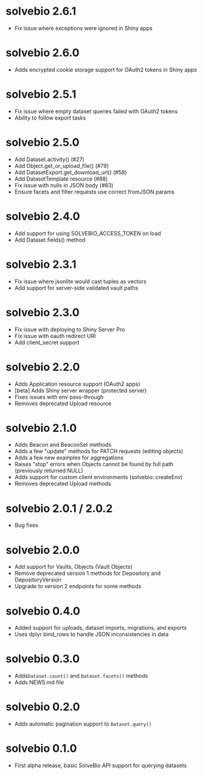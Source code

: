 # solvebio 2.6.1

* Fix issue where exceptions were ignored in Shiny apps


# solvebio 2.6.0

* Adds encrypted cookie storage support for OAuth2 tokens in Shiny apps


# solvebio 2.5.1

* Fix issue where empty dataset queries failed with OAuth2 tokens
* Ability to follow export tasks


# solvebio 2.5.0

* Add Dataset.activity() (#27)
* Add Object.get_or_upload_file() (#79)
* Add DatasetExport.get_download_url() (#58)
* Add DatasetTemplate resource (#88)
* Fix issue with nulls in JSON body (#83)
* Ensure facets and filter requests use correct fromJSON params


# solvebio 2.4.0

* Add support for using SOLVEBIO_ACCESS_TOKEN on load
* Add Dataset.fields() method


# solvebio 2.3.1

* Fix issue where jsonlite would cast tuples as vectors
* Add support for server-side validated vault paths


# solvebio 2.3.0

* Fix issue with deploying to Shiny Server Pro
* Fix issue with oauth redirect URI
* Add client_secret support


# solvebio 2.2.0

* Adds Application resource support (OAuth2 apps)
* [beta] Adds Shiny server wrapper (protected server)
* Fixes issues with env pass-through
* Removes deprecated Upload resource


# solvebio 2.1.0

* Adds Beacon and BeaconSet methods
* Adds a few "update" methods for PATCH requests (editing objects)
* Adds a few new examples for aggregations
* Raises "stop" errors when Objects cannot be found by full path (previously returned NULL)
* Adds support for custom client environments (solvebio::createEnv)
* Removes deprecated Upload methods


# solvebio 2.0.1 / 2.0.2

* Bug fixes 


# solvebio 2.0.0

* Add support for Vaults, Objects (Vault Objects)
* Remove deprecated version 1 methods for Depository and DepositoryVersion
* Upgrade to version 2 endpoints for some methods


# solvebio 0.4.0

* Added support for uploads, dataset imports, migrations, and exports
* Uses dplyr bind_rows to handle JSON inconsistencies in data


# solvebio 0.3.0

* Adds`Dataset.count()` and `Dataset.facets()` methods
* Adds NEWS.md file


# solvebio 0.2.0

* Adds automatic pagination support to `Dataset.query()`


# solvebio 0.1.0

* First alpha release, basic SolveBio API support for querying datasets
